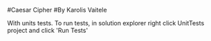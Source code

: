 #Caesar Cipher
#By Karolis Vaitele

With units tests. To run tests, in solution explorer right click UnitTests project and click 'Run Tests'